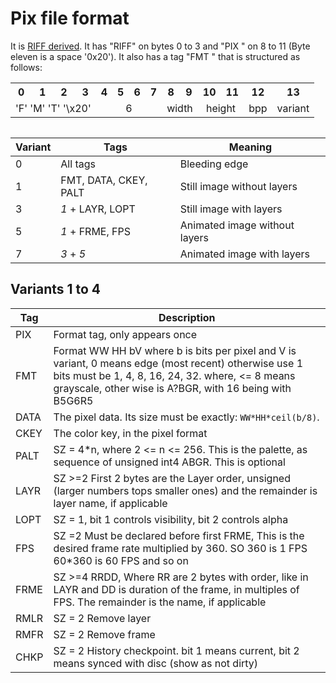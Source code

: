 Pix file format
===============

It is [RIFF derived](https://en.wikipedia.org/wiki/Resource_Interchange_File_Format). 
It has "RIFF" on bytes 0 to 3 and  "PIX " on 8 to 11 (Byte eleven is a space '0x20').
It also has a tag "FMT " that is structured as follows:

<table>
  <tr>
    <th>0</th>
    <th>1</th>
    <th>2</th>
    <th>3</th>
    <th>4</th>
    <th>5</th>
    <th>6</th>
    <th>7</th>
    <th>8</th>
    <th>9</th>
    <th>10</th>
    <th>11</th>
    <th>12</th>
    <th>13</th>
  </tr>
<tr>
  <td colspan=4 align=center>'F' 'M' 'T' '\x20'</td>
  <td colspan=4 align=center>6</td>
  <td colspan=2 align=center>width</td>
  <td colspan=2 align=center>height</td>
  <td align=center title="bits per pixel">bpp</td>
  <td align=center>variant</td>
</tr>
<table>

Variant | Tags                  | Meaning 
------- | --------------------- | -------
0       | All tags              | Bleeding edge
1       | FMT, DATA, CKEY, PALT | Still image without layers
3       | _1_ + LAYR, LOPT      | Still image with layers
5       | _1_ + FRME, FPS       | Animated image without layers
7       | _3_ + _5_             | Animated image with layers

Variants 1 to 4
---------------

Tag     | Description
------- | --------------
PIX     | Format tag, only appears once
FMT     | Format WW HH bV where b is bits per pixel and V is variant, 0 means edge (most recent) otherwise use 1 bits must be 1, 4, 8, 16, 24, 32. where, <= 8 means grayscale, other wise is A?BGR, with 16 being with B5G6R5
DATA    | The pixel data. Its size must be exactly: `WW*HH*ceil(b/8)`.
CKEY    | The color key, in the pixel format
PALT    | SZ = 4*n, where 2 <= n <= 256. This is the palette, as sequence of unsigned int4 ABGR. This is optional
LAYR    | SZ >=2 First 2 bytes are the Layer order, unsigned (larger numbers tops smaller ones) and the remainder is layer name, if applicable
LOPT    | SZ = 1, bit 1 controls visibility, bit 2 controls alpha
FPS     | SZ =2 Must be declared before first FRME, This is the desired frame rate multiplied by 360. SO 360 is 1 FPS 60*360 is 60 FPS and so on
FRME    | SZ >=4 RRDD, Where RR are 2 bytes with order, like in LAYR and DD is duration of the frame, in multiples of FPS. The remainder is the name, if applicable
RMLR    | SZ = 2 Remove layer
RMFR    | SZ = 2 Remove frame
CHKP    | SZ = 2 History checkpoint. bit 1 means current, bit 2 means synced with disc (show as not dirty)
